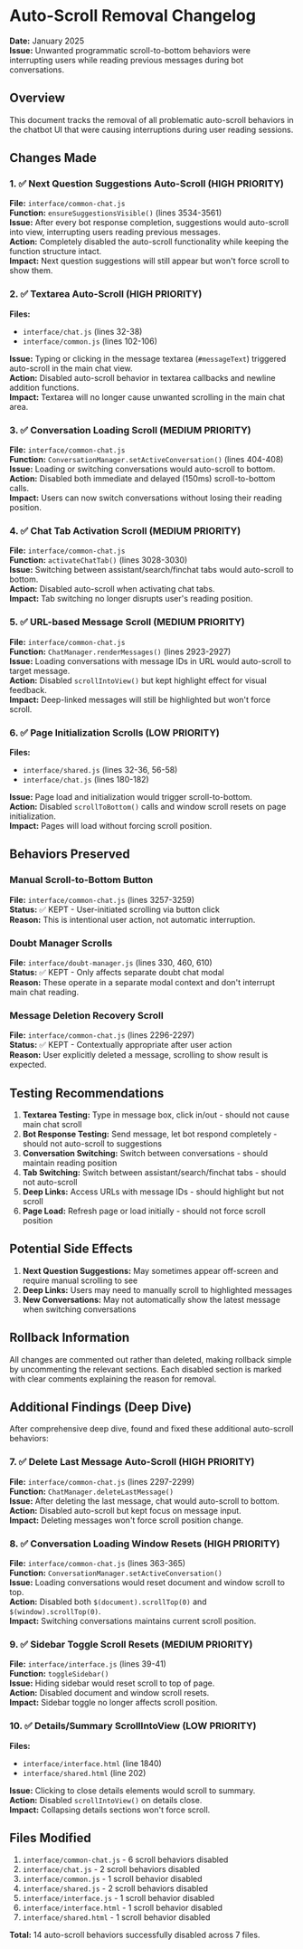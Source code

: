 # Auto-Scroll Removal Changelog

**Date:** January 2025  
**Issue:** Unwanted programmatic scroll-to-bottom behaviors were interrupting users while reading previous messages during bot conversations.

## Overview
This document tracks the removal of all problematic auto-scroll behaviors in the chatbot UI that were causing interruptions during user reading sessions.

## Changes Made

### 1. ✅ Next Question Suggestions Auto-Scroll (HIGH PRIORITY)
**File:** `interface/common-chat.js`  
**Function:** `ensureSuggestionsVisible()` (lines 3534-3561)  
**Issue:** After every bot response completion, suggestions would auto-scroll into view, interrupting users reading previous messages.  
**Action:** Completely disabled the auto-scroll functionality while keeping the function structure intact.  
**Impact:** Next question suggestions will still appear but won't force scroll to show them.

### 2. ✅ Textarea Auto-Scroll (HIGH PRIORITY)
**Files:** 
- `interface/chat.js` (lines 32-38)
- `interface/common.js` (lines 102-106)

**Issue:** Typing or clicking in the message textarea (`#messageText`) triggered auto-scroll in the main chat view.  
**Action:** Disabled auto-scroll behavior in textarea callbacks and newline addition functions.  
**Impact:** Textarea will no longer cause unwanted scrolling in the main chat area.

### 3. ✅ Conversation Loading Scroll (MEDIUM PRIORITY)
**File:** `interface/common-chat.js`  
**Function:** `ConversationManager.setActiveConversation()` (lines 404-408)  
**Issue:** Loading or switching conversations would auto-scroll to bottom.  
**Action:** Disabled both immediate and delayed (150ms) scroll-to-bottom calls.  
**Impact:** Users can now switch conversations without losing their reading position.

### 4. ✅ Chat Tab Activation Scroll (MEDIUM PRIORITY)
**File:** `interface/common-chat.js`  
**Function:** `activateChatTab()` (lines 3028-3030)  
**Issue:** Switching between assistant/search/finchat tabs would auto-scroll to bottom.  
**Action:** Disabled auto-scroll when activating chat tabs.  
**Impact:** Tab switching no longer disrupts user's reading position.

### 5. ✅ URL-based Message Scroll (MEDIUM PRIORITY)
**File:** `interface/common-chat.js`  
**Function:** `ChatManager.renderMessages()` (lines 2923-2927)  
**Issue:** Loading conversations with message IDs in URL would auto-scroll to target message.  
**Action:** Disabled `scrollIntoView()` but kept highlight effect for visual feedback.  
**Impact:** Deep-linked messages will still be highlighted but won't force scroll.

### 6. ✅ Page Initialization Scrolls (LOW PRIORITY)
**Files:**
- `interface/shared.js` (lines 32-36, 56-58)
- `interface/chat.js` (lines 180-182)

**Issue:** Page load and initialization would trigger scroll-to-bottom.  
**Action:** Disabled `scrollToBottom()` calls and window scroll resets on page initialization.  
**Impact:** Pages will load without forcing scroll position.

## Behaviors Preserved

### Manual Scroll-to-Bottom Button
**File:** `interface/common-chat.js` (lines 3257-3259)  
**Status:** ✅ KEPT - User-initiated scrolling via button click  
**Reason:** This is intentional user action, not automatic interruption.

### Doubt Manager Scrolls
**File:** `interface/doubt-manager.js` (lines 330, 460, 610)  
**Status:** ✅ KEPT - Only affects separate doubt chat modal  
**Reason:** These operate in a separate modal context and don't interrupt main chat reading.

### Message Deletion Recovery Scroll
**File:** `interface/common-chat.js` (lines 2296-2297)  
**Status:** ✅ KEPT - Contextually appropriate after user action  
**Reason:** User explicitly deleted a message, scrolling to show result is expected.

## Testing Recommendations

1. **Textarea Testing:** Type in message box, click in/out - should not cause main chat scroll
2. **Bot Response Testing:** Send message, let bot respond completely - should not auto-scroll to suggestions
3. **Conversation Switching:** Switch between conversations - should maintain reading position
4. **Tab Switching:** Switch between assistant/search/finchat tabs - should not auto-scroll
5. **Deep Links:** Access URLs with message IDs - should highlight but not scroll
6. **Page Load:** Refresh page or load initially - should not force scroll position

## Potential Side Effects

1. **Next Question Suggestions:** May sometimes appear off-screen and require manual scrolling to see
2. **Deep Links:** Users may need to manually scroll to highlighted messages
3. **New Conversations:** May not automatically show the latest message when switching conversations

## Rollback Information

All changes are commented out rather than deleted, making rollback simple by uncommenting the relevant sections. Each disabled section is marked with clear comments explaining the reason for removal.

## Additional Findings (Deep Dive)

After comprehensive deep dive, found and fixed these additional auto-scroll behaviors:

### 7. ✅ Delete Last Message Auto-Scroll (HIGH PRIORITY)
**File:** `interface/common-chat.js` (lines 2297-2299)  
**Function:** `ChatManager.deleteLastMessage()`  
**Issue:** After deleting the last message, chat would auto-scroll to bottom.  
**Action:** Disabled auto-scroll but kept focus on message input.  
**Impact:** Deleting messages won't force scroll position change.

### 8. ✅ Conversation Loading Window Resets (HIGH PRIORITY)  
**File:** `interface/common-chat.js` (lines 363-365)  
**Function:** `ConversationManager.setActiveConversation()`  
**Issue:** Loading conversations would reset document and window scroll to top.  
**Action:** Disabled both `$(document).scrollTop(0)` and `$(window).scrollTop(0)`.  
**Impact:** Switching conversations maintains current scroll position.

### 9. ✅ Sidebar Toggle Scroll Resets (MEDIUM PRIORITY)
**File:** `interface/interface.js` (lines 39-41)  
**Function:** `toggleSidebar()`  
**Issue:** Hiding sidebar would reset scroll to top of page.  
**Action:** Disabled document and window scroll resets.  
**Impact:** Sidebar toggle no longer affects scroll position.

### 10. ✅ Details/Summary ScrollIntoView (LOW PRIORITY)
**Files:**
- `interface/interface.html` (line 1840)
- `interface/shared.html` (line 202)  

**Issue:** Clicking to close details elements would scroll to summary.  
**Action:** Disabled `scrollIntoView()` on details close.  
**Impact:** Collapsing details sections won't force scroll.

## Files Modified

1. `interface/common-chat.js` - 6 scroll behaviors disabled
2. `interface/chat.js` - 2 scroll behaviors disabled  
3. `interface/common.js` - 1 scroll behavior disabled
4. `interface/shared.js` - 2 scroll behaviors disabled
5. `interface/interface.js` - 1 scroll behavior disabled
6. `interface/interface.html` - 1 scroll behavior disabled
7. `interface/shared.html` - 1 scroll behavior disabled

**Total:** 14 auto-scroll behaviors successfully disabled across 7 files.
